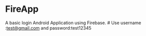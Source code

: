 # FireApp
A basic login Android Application using Firebase.
    # Use username :test@gmail.com
      and password:test12345
  
